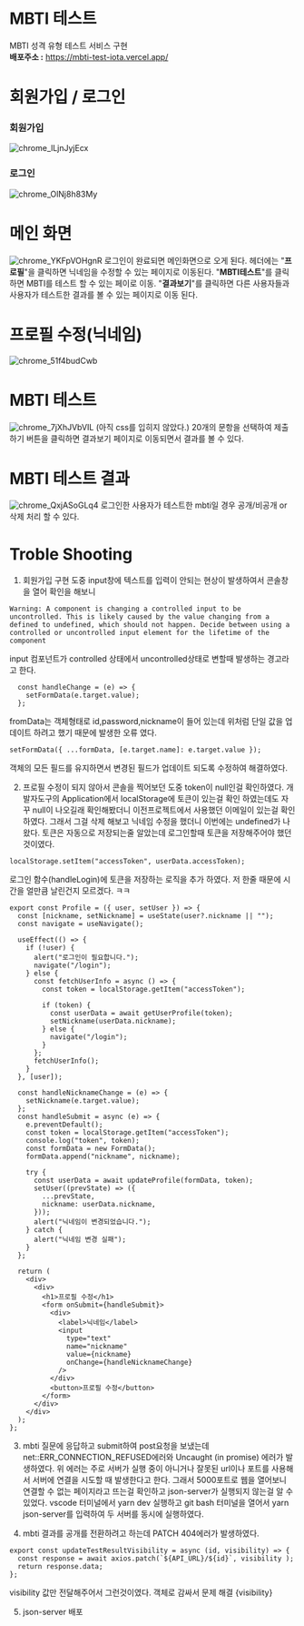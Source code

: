 # MBTI 테스트
MBTI 성격 유형 테스트 서비스 구현 
<br>
**배포주소 :** https://mbti-test-iota.vercel.app/

# 회원가입 / 로그인
### 회원가입
![chrome_lLjnJyjEcx](https://github.com/user-attachments/assets/bc4a8217-d90a-47f3-8f36-71cd0b9f0616)

### 로그인
![chrome_OlNj8h83My](https://github.com/user-attachments/assets/7b6a7e57-1882-46fb-90a0-8bdb8d2f5448)

# 메인 화면
![chrome_YKFpVOHgnR](https://github.com/user-attachments/assets/e98ef603-bacc-47d5-a4ee-c250954422fb)
로그인이 완료되면 메인화면으로 오게 된다.
헤더에는 "**프로필**"을 클릭하면 닉네임을 수정할 수 있는 페이지로 이동된다.
"**MBTI테스트**"를 클릭하면 MBTI를 테스트 할 수 있는 페이로 이동.
"**결과보기**"를 클릭하면 다른 사용자들과 사용자가 테스트한 결과를 볼 수 있는 페이지로 이동 된다.

# 프로필 수정(닉네임)
![chrome_51f4budCwb](https://github.com/user-attachments/assets/6ff47ae9-d477-497d-8f08-dfa3fae43fb2)

# MBTI 테스트
![chrome_7jXhJVbVIL](https://github.com/user-attachments/assets/2e9da8de-aa72-48b9-9d34-a223d6db8ae4)
(아직 css를 입히지 않았다.)
20개의 문항을 선택하여 제출하기 버튼을 클릭하면 결과보기 페이지로 이동되면서 결과를 볼 수 있다.

# MBTI 테스트 결과
![chrome_QxjASoGLq4](https://github.com/user-attachments/assets/2d3ac41f-9092-4067-a5bb-c5a344ded672)
로그인한 사용자가 테스트한 mbti일 경우 공개/비공개 or 삭제 처리 할 수 있다.

# Troble Shooting
1. 회원가입 구현 도중 input창에 텍스트를 입력이 안되는 현상이 발생하여서 콘솔창을 열어 확인을 해보니
```
Warning: A component is changing a controlled input to be uncontrolled. This is likely caused by the value changing from a defined to undefined, which should not happen. Decide between using a controlled or uncontrolled input element for the lifetime of the component
```
input 컴포넌트가 controlled 상태에서 uncontrolled상태로 변할때 발생하는 경고라고 한다.
```
  const handleChange = (e) => {
    setFormData(e.target.value);
  };
```
fromData는 객체형태로 id,password,nickname이 들어 있는데 위처럼 단일 값을 업데이트 하려고 했기 때문에 발생한 오류 였다.
```
setFormData({ ...formData, [e.target.name]: e.target.value });
```
객체의 모든 필드를 유지하면서 변경된 필드가 업데이트 되도록 수정하여 해결하였다.

2. 프로필 수정이 되지 않아서 콘솔을 찍어보던 도중 token이 null인걸 확인하였다.
개발자도구의 Application에서 localStorage에 토큰이 있는걸 확인 하였는데도 자꾸 null이 나오길래 확인해봤더니 이전프로젝트에서 사용했던 이메일이 있는걸 확인하였다.
그래서 그걸 삭제 해보고 닉네임 수정을 했더니 이번에는 undefined가 나왔다.
토큰은 자동으로 저장되는줄 알았는데 로그인할때 토큰을 저장해주어야 했던것이였다.

```
localStorage.setItem("accessToken", userData.accessToken);
```
로그인 함수(handleLogin)에 토큰을 저장하는 로직을 추가 하였다.
저 한줄 때문에 시간을 얼만큼 날린건지 모르겠다. ㅋㅋ

```
export const Profile = ({ user, setUser }) => {
  const [nickname, setNickname] = useState(user?.nickname || "");
  const navigate = useNavigate();

  useEffect(() => {
    if (!user) {
      alert("로그인이 필요합니다.");
      navigate("/login");
    } else {
      const fetchUserInfo = async () => {
        const token = localStorage.getItem("accessToken");

        if (token) {
          const userData = await getUserProfile(token);
          setNickname(userData.nickname);
        } else {
          navigate("/login");
        }
      };
      fetchUserInfo();
    }
  }, [user]);

  const handleNicknameChange = (e) => {
    setNickname(e.target.value);
  };
  const handleSubmit = async (e) => {
    e.preventDefault();
    const token = localStorage.getItem("accessToken");
    console.log("token", token);
    const formData = new FormData();
    formData.append("nickname", nickname);

    try {
      const userData = await updateProfile(formData, token);
      setUser((prevState) => ({
        ...prevState,
        nickname: userData.nickname,
      }));
      alert("닉네임이 변경되었습니다.");
    } catch {
      alert("닉네임 변경 실패");
    }
  };

  return (
    <div>
      <div>
        <h1>프로필 수정</h1>
        <form onSubmit={handleSubmit}>
          <div>
            <label>닉네임</label>
            <input
              type="text"
              name="nickname"
              value={nickname}
              onChange={handleNicknameChange}
            />
          </div>
          <button>프로필 수정</button>
        </form>
      </div>
    </div>
  );
};
```

3. mbti 질문에 응답하고 submit하여 post요청을 보냈는데
net::ERR_CONNECTION_REFUSED에러와 Uncaught (in promise) 에러가 발생하였다.
위 에러는 주로 서버가 실행 중이 아니거나 잘못된 url이나 포트를 사용해서 서버에 연결을 시도할 때 발생한다고 한다.
그래서 5000포트로 웹을 열어보니 연결할 수 없는 페이지라고 뜨는걸 확인하고 json-server가 실행되지 않는걸 알 수 있었다.
vscode 터미널에서 yarn dev 실행하고 git bash 터미널을 열어서 yarn json-server를 입력하여 두 서버를 동시에 실행하였다.

4. mbti 결과를 공개를 전환하려고 하는데 PATCH 404에러가 발생하였다. 
```
export const updateTestResultVisibility = async (id, visibility) => {
  const response = await axios.patch(`${API_URL}/${id}`, visibility );
  return response.data;
};
```
visibility 값만 전달해주어서 그런것이였다. 객체로 감싸서 문제 해결 {visibility}

5. json-server 배포
